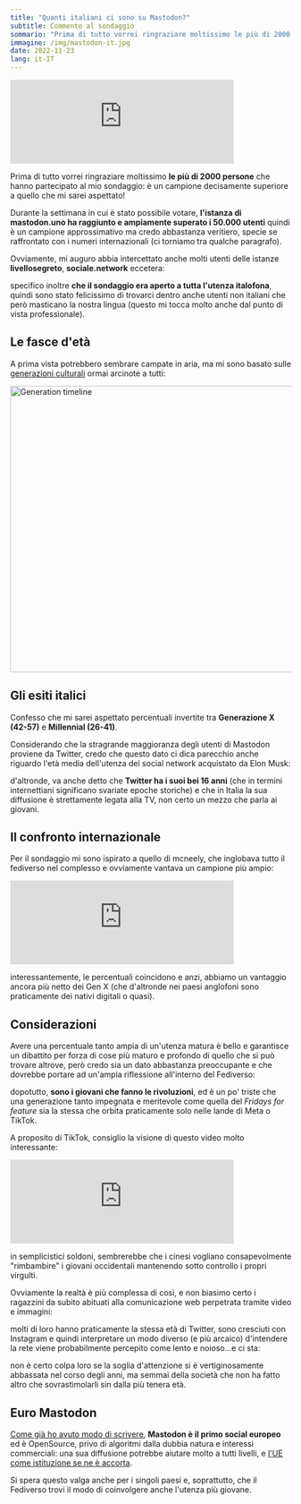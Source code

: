 ```yaml
---
title: "Quanti italiani ci sono su Mastodon?"
subtitle: Commento al sondaggio
sommario: "Prima di tutto vorrei ringraziare moltissimo le più di 2000 persone che hanno partecipato al mio sondaggio..."
immagine: /img/mastodon-it.jpg
date: 2022-11-23
lang: it-IT
---
```


<iframe src="https://mastodon.uno/@xabacadabra/109352854418762707/embed" class="mastodon-embed" style="max-width: 100%; border: 0" width="400" allowfullscreen="allowfullscreen"></iframe><script src="https://mastodon.uno/embed.js" async="async"></script>

Prima di tutto vorrei ringraziare moltissimo **le più di 2000 persone** che hanno partecipato al mio sondaggio: è un campione decisamente superiore a quello che mi sarei aspettato!

Durante la settimana in cui è stato possibile votare, **l'istanza di mastodon.uno ha raggiunto e ampiamente superato i 50.000 utenti** quindi è un campione approssimativo ma credo abbastanza veritiero, specie se raffrontato con i numeri internazionali (ci torniamo tra qualche paragrafo).

Ovviamente, mi auguro abbia intercettato anche molti utenti delle istanze **livellosegreto**, **sociale.network** eccetera:

specifico inoltre **che il sondaggio era aperto a tutta l'utenza italofona**, quindi sono stato felicissimo di trovarci dentro anche utenti non italiani che però masticano la nostra lingua (questo mi tocca molto anche dal punto di vista professionale).

## Le fasce d'età 

A prima vista potrebbero sembrare campate in aria, ma mi sono basato sulle [generazioni culturali](https://it.wikipedia.org/wiki/Template:Generazioni_culturali) ormai arcinote a tutti:

<a title="Cmglee, CC BY-SA 4.0 &lt;https://creativecommons.org/licenses/by-sa/4.0&gt;, via Wikimedia Commons" href="https://commons.wikimedia.org/wiki/File:Generation_timeline.svg"><img width="512" alt="Generation timeline" src="https://upload.wikimedia.org/wikipedia/commons/thumb/3/3e/Generation_timeline.svg/512px-Generation_timeline.svg.png"></a>

## Gli esiti italici

Confesso che mi sarei aspettato percentuali invertite tra **Generazione X (42-57)** e **Millennial (26-41)**.

Considerando che la stragrande maggioranza degli utenti di Mastodon proviene da Twitter, credo che questo dato ci dica parecchio anche riguardo l'età media dell'utenza del social network acquistato da Elon Musk: 

d'altronde, va anche detto che **Twitter ha i suoi bei 16 anni** (che in termini internettiani significano svariate epoche storiche) e che in Italia la sua diffusione è strettamente legata alla TV, non certo un mezzo che parla ai giovani.

## Il confronto internazionale

Per il sondaggio mi sono ispirato a quello di mcneely, che inglobava tutto il fediverso nel complesso e ovviamente vantava un campione più ampio: 

<iframe src="https://social.librem.one/@mcneely/109338225935485076/embed" class="mastodon-embed" style="max-width: 100%; border: 0" width="400" allowfullscreen="allowfullscreen"></iframe>

interessantemente, le percentuali coincidono e anzi, abbiamo un vantaggio ancora più netto dei Gen X (che d'altronde nei paesi anglofoni sono praticamente dei nativi digitali o quasi).

## Considerazioni 

Avere una percentuale tanto ampia di un'utenza matura è bello e garantisce un dibattito per forza di cose più maturo e profondo di quello che si può trovare altrove, però credo sia un dato abbastanza preoccupante e che dovrebbe portare ad un'ampia riflessione all'interno del Fediverso: 

dopotutto, **sono i giovani che fanno le rivoluzioni**, ed è un po' triste che una generazione tanto impegnata e meritevole come quella del _Fridays for feature_ sia la stessa che orbita praticamente solo nelle lande di Meta o TikTok.

A proposito di TikTok, consiglio la visione di questo video molto interessante:

<iframe src="https://mastodon.uno/@effemme89/109354924854917021/embed" class="mastodon-embed" style="max-width: 100%; border: 0" width="400" allowfullscreen="allowfullscreen"></iframe><script src="https://mastodon.uno/embed.js" async="async"></script>

in semplicistici soldoni, sembrerebbe che i cinesi vogliano consapevolmente "rimbambire" i giovani occidentali mantenendo sotto controllo i propri virgulti.

Ovviamente la realtà è più complessa di così, e non biasimo certo i ragazzini da subito abituati alla comunicazione web perpetrata tramite video e immagini: 

molti di loro hanno praticamente la stessa età di Twitter, sono cresciuti con Instagram e quindi interpretare un modo diverso (e più arcaico) d'intendere la rete viene probabilmente percepito come lento e noioso...e ci sta:

non è certo colpa loro se la soglia d'attenzione si è vertiginosamente abbassata nel corso degli anni, ma semmai della società che non ha fatto altro che sovrastimolarli sin dalla più tenera età.

## Euro Mastodon

[Come già ho avuto modo di scrivere](https://mastodon.uno/@xabacadabra/109302618031710218), **Mastodon è il primo social europeo** ed è OpenSource, privo di algoritmi dalla dubbia natura e interessi commerciali: una sua diffusione potrebbe aiutare molto a tutti livelli, e [l'UE come istituzione se ne è accorta](https://social.network.europa.eu/@EDPS).

Si spera questo valga anche per i singoli paesi e, soprattutto, che il Fediverso trovi il modo di coinvolgere anche l'utenza più giovane.